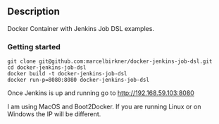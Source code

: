 ## Description

Docker Container with Jenkins Job DSL examples.

### Getting started

```
git clone git@github.com:marcelbirkner/docker-jenkins-job-dsl.git
cd docker-jenkins-job-dsl
docker build -t docker-jenkins-job-dsl
docker run-p=8080:8080 docker-jenkins-job-dsl
```

Once Jenkins is up and running go to http://192.168.59.103:8080

I am using MacOS and Boot2Docker. If you are running Linux or on Windows the IP will be different.
